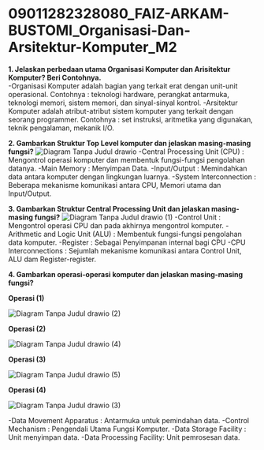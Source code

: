 # 09011282328080_FAIZ-ARKAM-BUSTOMI_Organisasi-Dan-Arsitektur-Komputer_M2

**1. Jelaskan perbedaan utama Organisasi Komputer dan Arisitektur Komputer? Beri Contohnya.**        
-Organisasi Komputer adalah bagian yang terkait erat dengan unit-unit operasional. 
 Contohnya :  teknologi hardware, perangkat 
 antarmuka, teknologi memori, sistem memori, dan sinyal-sinyal kontrol.
-Arsitektur Komputer adalah atribut-atribut sistem komputer yang terkait dengan seorang programmer. Contohnya : set instruksi, 
 aritmetika yang digunakan, teknik pengalaman, mekanik I/O.

**2. Gambarkan Struktur Top Level komputer dan jelaskan masing-masing fungsi?**
![Diagram Tanpa Judul drawio](https://github.com/Faizarmi/09011282328080_FAIZ-ARKAM-BUSTOMI_Organisasi-Dan-Arsitektur-Komputer_M2/assets/146688105/398dba00-9bec-4eee-8595-2b0c1f9c6507)
-Central Processing Unit (CPU) : Mengontrol operasi komputer dan membentuk fungsi-fungsi pengolahan datanya.
-Main Memory : Menyimpan Data.
-Input/Output : Memindahkan data antara komputer dengan lingkungan luarnya.
-System Interconnection : Beberapa mekanisme komunikasi antara CPU, Memori utama dan Input/Output.

**3. Gambarkan Struktur Central Processing Unit dan jelaskan masing-masing fungsi?**
![Diagram Tanpa Judul drawio (1)](https://github.com/Faizarmi/09011282328080_FAIZ-ARKAM-BUSTOMI_Organisasi-Dan-Arsitektur-Komputer_M2/assets/146688105/d314e43a-3852-4acf-9a05-f4c10e36e012)
-Control Unit : Mengontrol operasi CPU dan pada akhirnya mengontrol komputer.
-Arithmetic and Logic Unit (ALU) : Membentuk fungsi-fungsi pengolahan data komputer.
-Register : Sebagai Penyimpanan internal bagi CPU
-CPU Interconnections : Sejumlah mekanisme komunikasi antara Control Unit, ALU dam Register-register.

**4. Gambarkan operasi-operasi komputer dan jelaskan masing-masing fungsi?** 

**Operasi (1)**

![Diagram Tanpa Judul drawio (2)](https://github.com/Faizarmi/09011282328080_FAIZ-ARKAM-BUSTOMI_Organisasi-Dan-Arsitektur-Komputer_M2/assets/146688105/ee4e4b4c-883f-41c7-80ac-672be921f2db) 

**Operasi (2)**

![Diagram Tanpa Judul drawio (4)](https://github.com/Faizarmi/09011282328080_FAIZ-ARKAM-BUSTOMI_Organisasi-Dan-Arsitektur-Komputer_M2/assets/146688105/6092b4e5-2a9e-4a99-80f5-d23122cc9214) 

**Operasi (3)**

![Diagram Tanpa Judul drawio (5)](https://github.com/Faizarmi/09011282328080_FAIZ-ARKAM-BUSTOMI_Organisasi-Dan-Arsitektur-Komputer_M2/assets/146688105/f1273554-c55b-4fbe-bf33-e17d276a59c3)

**Operasi (4)**

![Diagram Tanpa Judul drawio (3)](https://github.com/Faizarmi/09011282328080_FAIZ-ARKAM-BUSTOMI_Organisasi-Dan-Arsitektur-Komputer_M2/assets/146688105/3c9a32a5-2447-4b17-8a6c-2ec6abf1a88f) 


-Data Movement Apparatus : Antarmuka untuk pemindahan data.
-Control Mechanism : Pengendali Utama Fungsi Komputer.
-Data Storage Facility : Unit menyimpan data.
-Data Processing Facility: Unit pemrosesan data.
